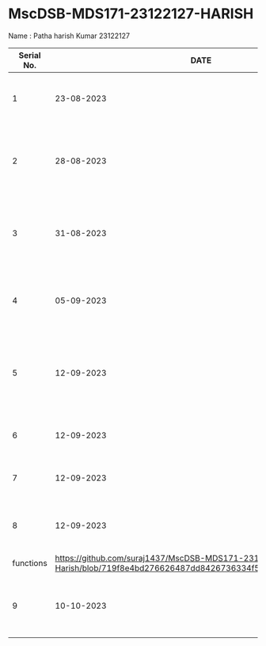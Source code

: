 # MscDSB-MDS171-23122127-HARISH
Name : Patha harish Kumar
23122127






|Serial No.|    DATE     |  File Name       |                     QUESTION                         |      File Link            |             
|----------|------------ | -----------------|------------------------------------------------------|---------------------------|
|   1      |  23-08-2023 |      lab01       |  Write a program to enter name and push it to github |    https://github.com/suraj1437/MscDSB-MDS171-23122127-Harish/blob/333f7fa1cdc4c6a10eb376c5f64940bdbdb0c010/lab01.ipynb                       |
|   2      |  28-08-2023 |      lab02       |  The Name Collector's Quest with the Problems Associated with it |               |
|   3      |  31-08-2023 |      lab03       |  The Tale of Numbers' Harmony with the Problems Associated with it | https://github.com/suraj1437/MscDSB-MDS171-23122127-Harish/blob/b8b7b28453a72682db230d67b08f24f5357d599a/lab03.ipynb            |
|   4      |  05-09-2023 |      lab04       |  A Taste of Success: The Restaurant Management System | https://github.com/suraj1437/MscDSB-MDS171-23122127-Harish/blob/2eac6b1cbe40ec9b3fa215c5574e2dc7d8a5a0e6/lab04.ipynb                         |
|   5      |  12-09-2023 |      lab05       | Write a program for collecting a string from the user and counting the number of vowels|https://github.com/suraj1437/MscDSB-MDS171-23122127-Harish/blob/719f8e4bd276626487dd8426736334f5a4622237/lab05.ipynb     |
|   6      |  12-09-2023 |      lab06       | Write a program for collecting Grocery|https://github.com/suraj1437/MscDSB-MDS171-23122127-Harish/tree/a634c450977473597e47898ae25a193612919267/lab06     |
|   7      |  12-09-2023 |      lab07       | Write a program for Expense Tracker|https://github.com/suraj1437/MscDSB-MDS171-23122127-Harish/tree/fb156473edde1099548f70d7d25b288a380cb49e/lab07     |
|   8     |  12-09-2023 |      lab08      | Write a program For Stack push,pop and other 
 functions|https://github.com/suraj1437/MscDSB-MDS171-23122127-Harish/blob/719f8e4bd276626487dd8426736334f5a4622237/lab05.ipynb     |
|   9     |  10-10-2023 |      lab09     | Creating  A Class PETNAME And Importing Module|https://github.com/suraj1437/MscDSB-MDS171-23122127-Harish/tree/fce5a7fe73d883c158b34db109e64c4b962bcbbd/lab09|








 


